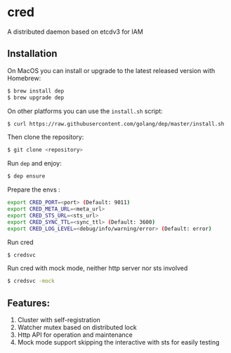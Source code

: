 # cred

A distributed daemon based on etcdv3 for IAM

## Installation

On MacOS you can install or upgrade to the latest released version with Homebrew:
```sh
$ brew install dep
$ brew upgrade dep
```

On other platforms you can use the `install.sh` script:

```sh
$ curl https://raw.githubusercontent.com/golang/dep/master/install.sh | sh
```

Then clone the repository:
```sh
$ git clone <repository>
```

Run `dep` and enjoy:
```sh
$ dep ensure
```

Prepare the envs :
```sh
export CRED_PORT=<port> (Default: 9011)
export CRED_META_URL=<meta_url>
export CRED_STS_URL=<sts_url>
export CRED_SYNC_TTL=<sync_ttl> (Default: 3600)
export CRED_LOG_LEVEL=<debug/info/warning/error> (Default: error)
```

Run cred
```sh
$ credsvc
```

Run cred with mock mode, neither http server nor sts involved
```sh
$ credsvc -mock
```

## Features:

1. Cluster with self-registration
2. Watcher mutex based on distributed lock
3. Http API for operation and maintenance
4. Mock mode support skipping the interactive with sts for easily testing
